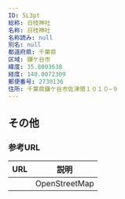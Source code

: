 ```yaml
---
ID: 5L3pt
総称: 日枝神社
名称: 日枝神社
名称読み: null
別名: null
都道府県: 千葉県
区域: 鎌ケ谷市
緯度: 35.8003638
経度: 140.0072309
郵便番号: 2730136
住所: 千葉県鎌ケ谷市佐津間１０１０−９
---
```


## その他

### 参考URL

| URL | 説明          |
| --- | ------------- |
|     | OpenStreetMap |
